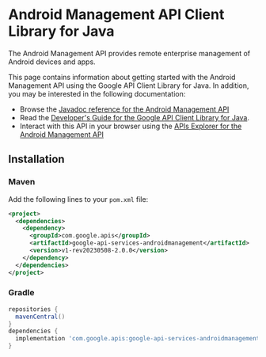 # Android Management API Client Library for Java

The Android Management API provides remote enterprise management of Android devices and apps.

This page contains information about getting started with the Android Management API
using the Google API Client Library for Java. In addition, you may be interested
in the following documentation:

* Browse the [Javadoc reference for the Android Management API][javadoc]
* Read the [Developer's Guide for the Google API Client Library for Java][google-api-client].
* Interact with this API in your browser using the [APIs Explorer for the Android Management API][api-explorer]

## Installation

### Maven

Add the following lines to your `pom.xml` file:

```xml
<project>
  <dependencies>
    <dependency>
      <groupId>com.google.apis</groupId>
      <artifactId>google-api-services-androidmanagement</artifactId>
      <version>v1-rev20230508-2.0.0</version>
    </dependency>
  </dependencies>
</project>
```

### Gradle

```gradle
repositories {
  mavenCentral()
}
dependencies {
  implementation 'com.google.apis:google-api-services-androidmanagement:v1-rev20230508-2.0.0'
}
```

[javadoc]: https://googleapis.dev/java/google-api-services-androidmanagement/latest/index.html
[google-api-client]: https://github.com/googleapis/google-api-java-client/
[api-explorer]: https://developers.google.com/apis-explorer/#p/androidmanagement/v1/
